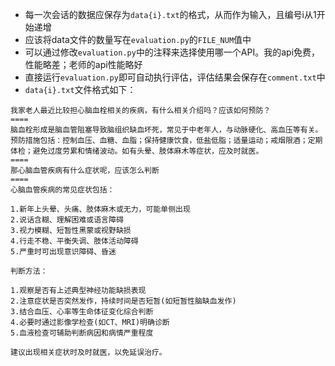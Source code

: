 - 每一次会话的数据应保存为`data{i}.txt`的格式，从而作为输入，且编号i从1开始递增
- 应该将data文件的数量写在`evaluation.py`的`FILE_NUM`值中
- 可以通过修改`evaluation.py`中的注释来选择使用哪一个API。我的api免费，性能略差；老师的api性能略好
- 直接运行`evaluation.py`即可自动执行评估，评估结果会保存在`comment.txt`中
- `data{i}.txt`文件格式如下：
```
我家老人最近比较担心脑血栓相关的疾病，有什么相关介绍吗？应该如何预防？
====
脑血栓形成是脑血管阻塞导致脑组织缺血坏死，常见于中老年人，与动脉硬化、高血压等有关。预防措施包括：控制血压、血糖、血脂；保持健康饮食，低盐低脂；适量运动；戒烟限酒；定期体检；避免过度劳累和情绪波动。如有头晕、肢体麻木等症状，应及时就医。
====
那心脑血管疾病有什么症状呢，应该怎么判断
====
心脑血管疾病的常见症状包括：

1.新年上头晕、头痛、肢体麻木或无力，可能单侧出现
2.说话含糊、理解困难或语言障碍
3.视力模糊、短暂性黑蒙或视野缺损
4.行走不稳、平衡失调、肢体活动障碍
5.严重时可出现意识障碍、昏迷

判断方法：

1.观察是否有上述典型神经功能缺损表现
2.注意症状是否突然发作，持续时间是否短暂(如短暂性脑缺血发作)
3.结合血压、心率等生命体征变化综合判断
4.必要时通过影像学检查(如CT、MRI)明确诊断
5.血液检查可辅助判断病因和病情严重程度

建议出现相关症状时及时就医，以免延误治疗。
```